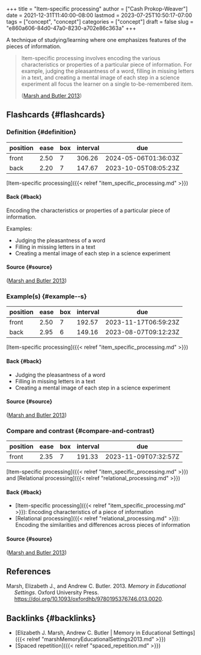 +++
title = "Item-specific processing"
author = ["Cash Prokop-Weaver"]
date = 2021-12-31T11:40:00-08:00
lastmod = 2023-07-25T10:50:17-07:00
tags = ["concept", "concept"]
categories = ["concept"]
draft = false
slug = "e860a606-84d0-47a0-8230-a702e86c363a"
+++

A technique of studying/learning where one emphasizes features of the pieces of information.

> Item-specific processing involves encoding the various characteristics or properties of a particular piece of information. For example, judging the pleasantness of a word, filling in missing letters in a text, and creating a mental image of each step in a science experiment all focus the learner on a single to-be-remembered item.
>
> (<a href="#citeproc_bib_item_1">Marsh and Butler 2013</a>)


## Flashcards {#flashcards}


### Definition {#definition}

| position | ease | box | interval | due                  |
|----------|------|-----|----------|----------------------|
| front    | 2.50 | 7   | 306.26   | 2024-05-06T01:36:03Z |
| back     | 2.20 | 7   | 147.67   | 2023-10-05T08:05:23Z |

[Item-specific processing]({{< relref "item_specific_processing.md" >}})


#### Back {#back}

Encoding the characteristics or properties of a particular piece of information.

Examples:

-   Judging the pleasantness of a word
-   Filling in missing letters in a text
-   Creating a mental image of each step in a science experiment


#### Source {#source}

(<a href="#citeproc_bib_item_1">Marsh and Butler 2013</a>)


### Example(s) {#example--s}

| position | ease | box | interval | due                  |
|----------|------|-----|----------|----------------------|
| front    | 2.50 | 7   | 192.57   | 2023-11-17T06:59:23Z |
| back     | 2.95 | 6   | 149.16   | 2023-08-07T09:12:23Z |

[Item-specific processing]({{< relref "item_specific_processing.md" >}})


#### Back {#back}

-   Judging the pleasantness of a word
-   Filling in missing letters in a text
-   Creating a mental image of each step in a science experiment


#### Source {#source}

(<a href="#citeproc_bib_item_1">Marsh and Butler 2013</a>)


### Compare and contrast {#compare-and-contrast}

| position | ease | box | interval | due                  |
|----------|------|-----|----------|----------------------|
| front    | 2.35 | 7   | 191.33   | 2023-11-09T07:32:57Z |

[Item-specific processing]({{< relref "item_specific_processing.md" >}}) and [Relational processing]({{< relref "relational_processing.md" >}})


#### Back {#back}

-   [Item-specific processing]({{< relref "item_specific_processing.md" >}}): Encoding characteristics of a piece of information
-   [Relational processing]({{< relref "relational_processing.md" >}}): Encoding the similarities and differences across pieces of information


#### Source {#source}

(<a href="#citeproc_bib_item_1">Marsh and Butler 2013</a>)

## References

<style>.csl-entry{text-indent: -1.5em; margin-left: 1.5em;}</style><div class="csl-bib-body">
  <div class="csl-entry"><a id="citeproc_bib_item_1"></a>Marsh, Elizabeth J., and Andrew C. Butler. 2013. <i>Memory in Educational Settings</i>. Oxford University Press. <a href="https://doi.org/10.1093/oxfordhb/9780195376746.013.0020">https://doi.org/10.1093/oxfordhb/9780195376746.013.0020</a>.</div>
</div>


## Backlinks {#backlinks}

-   [Elizabeth J. Marsh, Andrew C. Butler | Memory in Educational Settings]({{< relref "marshMemoryEducationalSettings2013.md" >}})
-   [Spaced repetition]({{< relref "spaced_repetition.md" >}})
